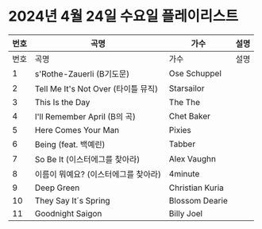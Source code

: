 # 2024년 4월 24일 수요일 플레이리스트

| 번호 | 곡명 | 가수 | 설명 |
|------|------|------|------|
| 번호 | 곡명 | 가수 | 설명 |
| 1 | s'Rothe-Zauerli (B기도문) | Ose Schuppel |  |
| 2 | Tell Me It's Not Over (타이틀 뮤직) | Starsailor |  |
| 3 | This Is the Day | The The |  |
| 4 | I'll Remember April (B의 곡) | Chet Baker |  |
| 5 | Here Comes Your Man | Pixies |  |
| 6 | Being (feat. 백예린) | Tabber |  |
| 7 | So Be It (이스터에그를 찾아라) | Alex Vaughn |  |
| 8 | 이름이 뭐예요? (이스터에그를 찾아라) | 4minute |  |
| 9 | Deep Green | Christian Kuria |  |
| 10 | They Say It´s Spring | Blossom Dearie |  |
| 11 | Goodnight Saigon | Billy Joel |  |
